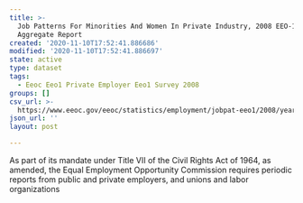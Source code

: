 ```yaml
---
title: >-
  Job Patterns For Minorities And Women In Private Industry, 2008 EEO-1 CBSA
  Aggregate Report
created: '2020-11-10T17:52:41.886686'
modified: '2020-11-10T17:52:41.886697'
state: active
type: dataset
tags:
  - Eeoc Eeo1 Private Employer Eeo1 Survey 2008
groups: []
csv_url: >-
  https://www.eeoc.gov/eeoc/statistics/employment/jobpat-eeo1/2008/year08_cbsa.zip
json_url: ''
layout: post

---
```

As part of its mandate under Title VII of the Civil Rights Act of 1964, as amended, the Equal Employment Opportunity Commission requires periodic reports from public and private employers, and unions and labor organizations 
